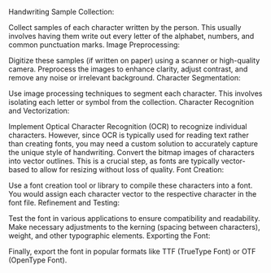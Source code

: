Handwriting Sample Collection:

Collect samples of each character written by the person. This usually involves having them write out every letter of the alphabet, numbers, and common punctuation marks.
Image Preprocessing:

Digitize these samples (if written on paper) using a scanner or high-quality camera.
Preprocess the images to enhance clarity, adjust contrast, and remove any noise or irrelevant background.
Character Segmentation:

Use image processing techniques to segment each character. This involves isolating each letter or symbol from the collection.
Character Recognition and Vectorization:

Implement Optical Character Recognition (OCR) to recognize individual characters. However, since OCR is typically used for reading text rather than creating fonts, you may need a custom solution to accurately capture the unique style of handwriting.
Convert the bitmap images of characters into vector outlines. This is a crucial step, as fonts are typically vector-based to allow for resizing without loss of quality.
Font Creation:

Use a font creation tool or library to compile these characters into a font. You would assign each character vector to the respective character in the font file.
Refinement and Testing:

Test the font in various applications to ensure compatibility and readability.
Make necessary adjustments to the kerning (spacing between characters), weight, and other typographic elements.
Exporting the Font:

Finally, export the font in popular formats like TTF (TrueType Font) or OTF (OpenType Font).
